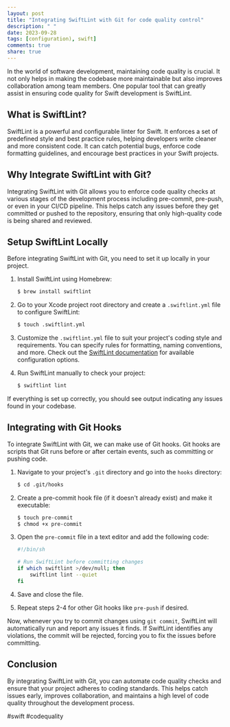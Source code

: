 ```yaml
---
layout: post
title: "Integrating SwiftLint with Git for code quality control"
description: " "
date: 2023-09-28
tags: [configuration), swift]
comments: true
share: true
---
```


In the world of software development, maintaining code quality is crucial. It not only helps in making the codebase more maintainable but also improves collaboration among team members. One popular tool that can greatly assist in ensuring code quality for Swift development is SwiftLint.

## What is SwiftLint?

SwiftLint is a powerful and configurable linter for Swift. It enforces a set of predefined style and best practice rules, helping developers write cleaner and more consistent code. It can catch potential bugs, enforce code formatting guidelines, and encourage best practices in your Swift projects.

## Why Integrate SwiftLint with Git?

Integrating SwiftLint with Git allows you to enforce code quality checks at various stages of the development process including pre-commit, pre-push, or even in your CI/CD pipeline. This helps catch any issues before they get committed or pushed to the repository, ensuring that only high-quality code is being shared and reviewed.

## Setup SwiftLint Locally

Before integrating SwiftLint with Git, you need to set it up locally in your project.

1. Install SwiftLint using Homebrew:
   ```bash
   $ brew install swiftlint
   ```

2. Go to your Xcode project root directory and create a `.swiftlint.yml` file to configure SwiftLint:
   ```bash
   $ touch .swiftlint.yml
   ```

3. Customize the `.swiftlint.yml` file to suit your project's coding style and requirements. You can specify rules for formatting, naming conventions, and more. Check out the [SwiftLint documentation](https://github.com/realm/SwiftLint#configuration) for available configuration options.

4. Run SwiftLint manually to check your project:
   ```bash
   $ swiftlint lint
   ```

If everything is set up correctly, you should see output indicating any issues found in your codebase.

## Integrating with Git Hooks

To integrate SwiftLint with Git, we can make use of Git hooks. Git hooks are scripts that Git runs before or after certain events, such as committing or pushing code.

1. Navigate to your project's `.git` directory and go into the `hooks` directory:
   ```bash
   $ cd .git/hooks
   ```

2. Create a pre-commit hook file (if it doesn't already exist) and make it executable:
   ```bash
   $ touch pre-commit
   $ chmod +x pre-commit
   ```

3. Open the `pre-commit` file in a text editor and add the following code:
   ```bash
   #!/bin/sh

   # Run SwiftLint before committing changes
   if which swiftlint >/dev/null; then
       swiftlint lint --quiet
   fi
   ```

4. Save and close the file.

5. Repeat steps 2-4 for other Git hooks like `pre-push` if desired.

Now, whenever you try to commit changes using `git commit`, SwiftLint will automatically run and report any issues it finds. If SwiftLint identifies any violations, the commit will be rejected, forcing you to fix the issues before committing.

## Conclusion

By integrating SwiftLint with Git, you can automate code quality checks and ensure that your project adheres to coding standards. This helps catch issues early, improves collaboration, and maintains a high level of code quality throughout the development process.

#swift #codequality